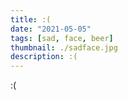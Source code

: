 ```yaml
---
title: :(
date: "2021-05-05"
tags: [sad, face, beer]
thumbnail: ./sadface.jpg
description: :(
---
```


:(
